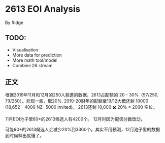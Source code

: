 # 2613 EOI Analysis
By Ridge

## TODO:
- Visualisation
- More data for prediction
- More math tool/model
- Combine 26 stream

## 正文
根据2019年11月和12月的250人获邀的数据，2613占配额的 20 - 30%（57/250, 79/250）。悲观一些，取20%.
2019-20财年的配额至19/12大概还剩 10000 (18,652 - 4000 NZ- 5000 invited)。
2613还剩 10,000 ✖️️ 20% = 2000 空位。

11月EOI池子里80+的2613候选人有4200个。
12月时因为配偶分数改动，


可能90+的2613候选人会减少20%到3360个。其实不用预测，12月池子里的数据到时候释出就懂了。
